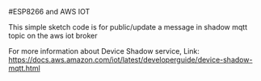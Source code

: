 #ESP8266 and AWS IOT

This simple sketch code is for public/update a message in shadow mqtt topic on the aws iot broker

For more information about Device Shadow service, Link:
https://docs.aws.amazon.com/iot/latest/developerguide/device-shadow-mqtt.html